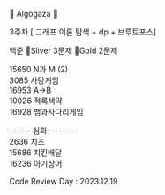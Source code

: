 🐌 Algogaza 🐌

3주차 [ 그래프 이론 탐색 + dp + 브루트포스]<br />

백준 🥈Sliver 3문제 🥇Gold 2문제

15650 N과 M (2)<br />
3085 사탕게임<br />
16953 A->B<br />
10026 적록색약<br />
16928 뱀과사다리게임<br />

------ 심화 -------<br />
2636 치즈<br />
15686 치킨배달<br />
16236 아기상어<br />

Code Review Day : 2023.12.19